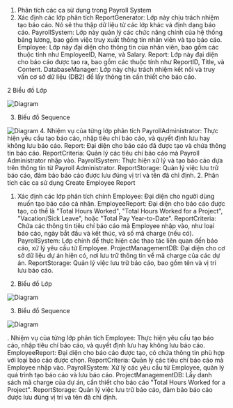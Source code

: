 1. Phân tích các ca sử dụng trong Payroll System
1. Xác định các lớp phân tích
ReportGenerator: Lớp này chịu trách nhiệm tạo báo cáo. Nó sẽ thu thập dữ liệu từ các lớp khác và định dạng báo cáo.
PayrollSystem: Lớp này quản lý các chức năng chính của hệ thống bảng lương, bao gồm việc truy xuất thông tin nhân viên và tạo báo cáo.
Employee: Lớp này đại diện cho thông tin của nhân viên, bao gồm các thuộc tính như EmployeeID, Name, và Salary.
Report: Lớp này đại diện cho báo cáo được tạo ra, bao gồm các thuộc tính như ReportID, Title, và Content.
DatabaseManager: Lớp này chịu trách nhiệm kết nối và truy vấn cơ sở dữ liệu (DB2) để lấy thông tin cần thiết cho báo cáo.

2 Biểu đồ Lớp

![Diagram](https://www.planttext.com/api/plantuml/png/j59BJiCm4Dtx55x28XVe0XNH3HjK4IumD4COoPzqPbefGfoC1KVY2iIf6nIttLJ22qj-8yzxR-RzV7qlHO5rvvtPE12nQ-WvEdVVU0eaog2HxOUnmwai9FHnjR2rCeKsenso9n6AGMOLQpUCeFYCNMIzkLtOVQGcbmJsPU7Jp3NKlIZwYLp6Pwr3nuA6SRj3qGScHIOecAuKSS0dTXwVBts7XVjNR2ciHb7fpYY6vXJpdOizuXDuB2VLOa0-bLceEJhyVrK5SJsa05gSUD_8uHhqlM1DSEfJc3i_vhD9gwgx-VhDF0ofVcXbyeB-aEDqBdx9Binoc4DA_2y0003__mC0)

3. Biếu đồ Sequence

![Diagram](https://www.planttext.com/api/plantuml/png/b991JWCn34NtFeKlm0Lc0KLbZIf6GkhIIYnaAPCCZbkfPsF1aRX2KqgWWM4qpI8Bn-__-2SVR--hRAIs6mAGiwIueOEc4Exz856oAPKYZAL5d8mKhJRqXsmyD2TFF2QrYL9VDEY50QR4yUQsrUmAzRhZRAYVD3fbCaaHchOBhj6RmCLOXPQwRpJjnVD_-1_toZrJ44_6CyGvZWxNfucgmzAnsdjTcwKbpBIlz1rGCDno1YphobmZ3OmKFORapWzp8R8qtLcHtubzVQ0E-vyHW4DcV4op4rJN1ycEr7-ZqSEgRATlVmG00F__0m00)
4. Nhiệm vụ của từng lớp phân tích
PayrollAdministrator: Thực hiện yêu cầu tạo báo cáo, nhập tiêu chí báo cáo, và quyết định lưu hay không lưu báo cáo.
Report: Đại diện cho báo cáo đã được tạo và chứa thông tin báo cáo.
ReportCriteria: Quản lý các tiêu chí báo cáo mà Payroll Administrator nhập vào.
PayrollSystem: Thực hiện xử lý và tạo báo cáo dựa trên thông tin từ Payroll Administrator.
ReportStorage: Quản lý việc lưu trữ báo cáo, đảm bảo báo cáo được lưu đúng vị trí và tên đã chỉ định.
2. Phân tích các ca sử dụng Create Employee Report
1. Xác định các lớp phân tích chính
Employee: Đại diện cho người dùng muốn tạo báo cáo cá nhân.
EmployeeReport: Đại diện cho báo cáo được tạo, có thể là "Total Hours Worked", "Total Hours Worked for a Project", "Vacation/Sick Leave", hoặc "Total Pay Year-to-Date".
ReportCriteria: Chứa các thông tin tiêu chí báo cáo mà Employee nhập vào, như loại báo cáo, ngày bắt đầu và kết thúc, và số mã charge (nếu có).
PayrollSystem: Lớp chính để thực hiện các thao tác liên quan đến báo cáo, xử lý yêu cầu từ Employee.
ProjectManagementDB: Đại diện cho cơ sở dữ liệu dự án hiện có, nơi lưu trữ thông tin về mã charge của các dự án.
ReportStorage: Quản lý việc lưu trữ báo cáo, bao gồm tên và vị trí lưu báo cáo.

2. Biểu đồ Lớp

![Diagram](https://www.planttext.com/api/plantuml/png/j5DBJeH04DrpYbxgWWiGCvauk33H2H4zG0sKJ1lenkg2X1XFvi8ZUGMxWI7IC74rB3gfJrwzUlNu-VhU6WRYfYg3h0HZn5rLbxf351-1i5yeS4pSnv58cQGgneA22cSf8GZV6pJyXBKclhgEHAjbFjOCjEWLFWDlw52VHbCVFdSrUgCFM4WL0zkyUqzCLRx8PKUW0lTDTK3oG5h8WAMsE9rvCPX7GYeUoHQea2pAES93VaUIaIHSdF0qDu6ET5ccdM6ifh6c3rFkiTOESYBgdIGZNExu_xKIqc-OyICeAB12nV7jHEMitewBZR35tPyMuz0VfE6ReNNZIvoo9Zjbmd-L9IR0HqzVbzul_RY-nMJnCDpC5Gtc-hhwt9g1vrJNCVV22iIANYjTits3hVM6-ob_0G00__y3000)

3. Biểu đồ Sequence
   
![Diagram](https://www.planttext.com/api/plantuml/png/b9J1JiCm38RlUGfhTrvW1vXWI5n0Y4qWZYRrHY2DY-DEwhDnu95u1T9DOShQeT533xK_--__f_t-_9f5HT6szWQjii1rtNZkY4oJ7Zlh6WmAzzW9Ux_eeb9TL7Bx0pKiMaB2RsJr5WEkgQQWyykYlaCMQMcg6vCdmTbvkM-QEZzQYWgo9S0AeJeEfcZhkJnZ175Aul2lBKdlnbKqGD1dhR3i6W8NOR9aHGytt4g49vPtgc2LpCFyqXC3wHhe6x6abwhYQ4FWNHBCAx2lA6k2qDOl974tQGYE-gIjX0D-EtPSpj2k0eL8FYtjdUxn4wmhS4EX6aPqG3wYTnKgxUq-gdANmHIk-lXpJ7-TWJBGKmwOCaJSPE9Y6_qpnLFT2rWJOAZ0iyN_-3OE3ZOMNymK5dkfXdmakECZnwxSEdVHebI_Q8ffbcxzF-07003__mC0)

. Nhiệm vụ của từng lớp phân tích
Employee: Thực hiện yêu cầu tạo báo cáo, nhập tiêu chí báo cáo, và quyết định lưu hay không lưu báo cáo.
EmployeeReport: Đại diện cho báo cáo được tạo, có chứa thông tin phù hợp với loại báo cáo được chọn.
ReportCriteria: Quản lý các tiêu chí báo cáo mà Employee nhập vào.
PayrollSystem: Xử lý các yêu cầu từ Employee, quản lý quá trình tạo báo cáo và lưu báo cáo.
ProjectManagementDB: Lấy danh sách mã charge của dự án, cần thiết cho báo cáo "Total Hours Worked for a Project".
ReportStorage: Quản lý việc lưu trữ báo cáo, đảm bảo báo cáo được lưu đúng vị trí và tên đã chỉ định.
